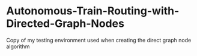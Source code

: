 # Autonomous-Train-Routing-with-Directed-Graph-Nodes
Copy of my testing environment used when creating the direct graph node algorithm
